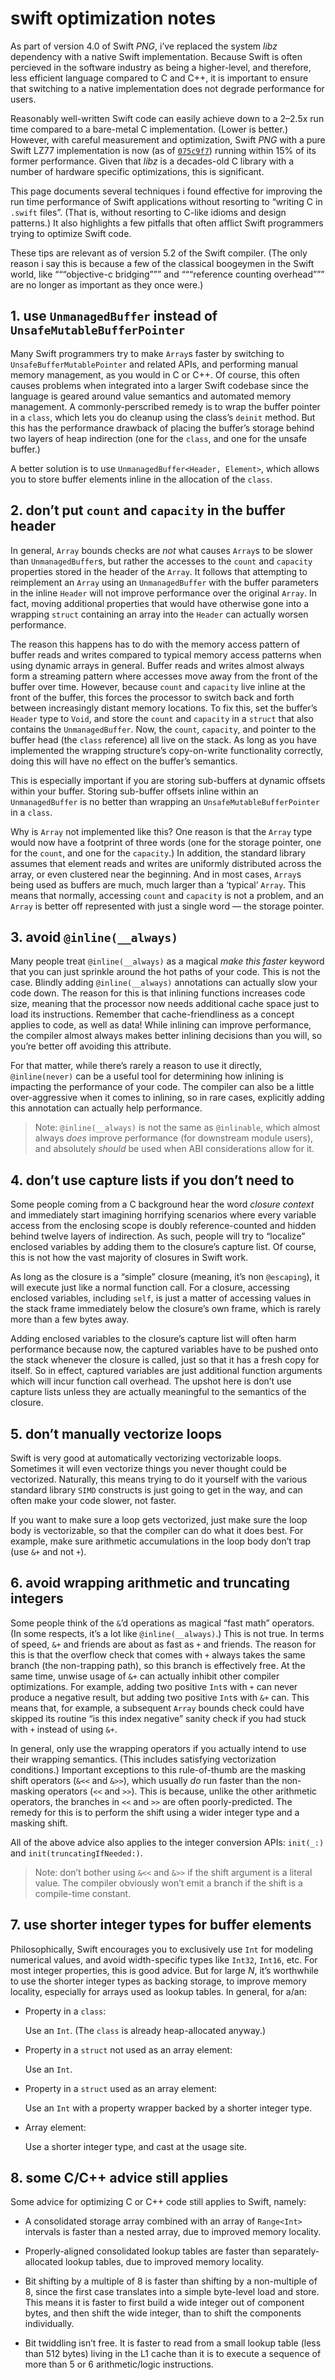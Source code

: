# swift optimization notes

As part of version 4.0 of Swift *PNG*, i’ve replaced the system *libz* dependency with a native Swift implementation. Because Swift is often percieved in the software industry as being a higher-level, and therefore, less efficient language compared to C and C++, it is important to ensure that switching to a native implementation does not degrade performance for users. 

Reasonably well-written Swift code can easily achieve down to a 2–2.5x run time compared to a bare-metal C implementation. (Lower is better.) However, with careful measurement and optimization, Swift *PNG* with a pure Swift LZ77 implementation is now (as of [`075c9f7`](https://github.com/kelvin13/png/commit/075c9f7df0c7bef224f8ca9a020dc009ac3ddd2c)) running within 15% of its former performance. Given that *libz* is a decades-old C library with a number of hardware specific optimizations, this is significant.

This page documents several techniques i found effective for improving the run time performance of Swift applications without resorting to “writing C in `.swift` files”. (That is, without resorting to C-like idioms and design patterns.) It also highlights a few pitfalls that often afflict Swift programmers trying to optimize Swift code.

These tips are relevant as of version 5.2 of the Swift compiler. (The only reason i say this is because a few of the classical boogeymen in the Swift world, like “““objective-c bridging””” and “““reference counting overhead””” are no longer as important as they once were.)

## 1. use `UnmanagedBuffer` instead of `UnsafeMutableBufferPointer`

Many Swift programmers try to make `Array`s faster by switching to `UnsafeBufferMutablePointer` and related APIs, and performing manual memory management, as you would in C or C++. Of course, this often causes problems when integrated into a larger Swift codebase since the language is geared around value semantics and automated memory management. A commonly-perscribed remedy is to wrap the buffer pointer in a `class`, which lets you do cleanup using the class’s `deinit` method. But this has the performance drawback of placing the buffer’s storage behind two layers of heap indirection (one for the `class`, and one for the unsafe buffer.)

A better solution is to use `UnmanagedBuffer<Header, Element>`, which allows you to store buffer elements inline in the allocation of the `class`.

## 2. don’t put `count` and `capacity` in the buffer header

In general, `Array` bounds checks are *not* what causes `Array`s to be slower than `UnmanagedBuffer`s, but rather the accesses to the `count` and `capacity` properties stored in the header of the `Array`. It follows that attempting to reimplement an `Array` using an `UnmanagedBuffer` with the buffer parameters in the inline `Header` will not improve performance over the original `Array`. In fact, moving additional properties that would have otherwise gone into a wrapping `struct` containing an array into the `Header` can actually worsen performance. 

The reason this happens has to do with the memory access pattern of buffer reads and writes compared to typical memory access patterns when using dynamic arrays in general. Buffer reads and writes almost always form a streaming pattern where accesses move away from the front of the buffer over time. However, because `count` and `capacity` live inline at the front of the buffer, this forces the processor to switch back and forth between increasingly distant memory locations. To fix this, set the buffer’s `Header` type to `Void`, and store the `count` and `capacity` in a `struct` that also contains the `UnmanagedBuffer`. Now, the `count`, `capacity`, and pointer to the buffer head (the `class` reference) all live on the stack. As long as you have implemented the wrapping structure’s copy-on-write functionality correctly, doing this will have no effect on the buffer’s semantics.

This is especially important if you are storing sub-buffers at dynamic offsets within your buffer. Storing sub-buffer offsets inline within an `UnmanagedBuffer` is no better than wrapping an `UnsafeMutableBufferPointer` in a `class`.

Why is `Array` not implemented like this? One reason is that the `Array` type would now have a footprint of three words (one for the storage pointer, one for the `count`, and one for the `capacity`.) In addition, the standard library assumes that element reads and writes are uniformly distributed across the array, or even clustered near the beginning. And in most cases, `Array`s being used as buffers are much, much larger than a ‘typical’ `Array`. This means that normally, accessing `count` and `capacity` is not a problem, and an `Array` is better off represented with just a single word — the storage pointer.

## 3. avoid `@inline(__always)`

Many people treat `@inline(__always)` as a magical *make this faster* keyword that you can just sprinkle around the hot paths of your code. This is not the case. Blindly adding `@inline(__always)` annotations can actually slow your code down. The reason for this is that inlining functions increases code size, meaning that the processor now needs additional cache space just to load its instructions. Remember that cache-friendliness as a concept applies to code, as well as data! While inlining can improve performance, the compiler almost always makes better inlining decisions than you will, so you’re better off avoiding this attribute. 

For that matter, while there’s rarely a reason to use it directly, `@inline(never)` can be a useful tool for determining how inlining is impacting the performance of your code. The compiler can also be a little over-aggressive when it comes to inlining, so in rare cases, explicitly adding this annotation can actually help performance.

> Note: `@inline(__always)` is not the same as `@inlinable`, which almost always *does* improve performance (for downstream module users), and absolutely *should* be used when ABI considerations allow for it.

## 4. don’t use capture lists if you don’t need to

Some people coming from a C background hear the word *closure context* and immediately start imagining horrifying scenarios where every variable access from the enclosing scope is doubly reference-counted and hidden behind twelve layers of indirection. As such, people will try to “localize” enclosed variables by adding them to the closure’s capture list. Of course, this is not how the vast majority of closures in Swift work.

As long as the closure is a “simple” closure (meaning, it’s non `@escaping`), it will execute just like a normal function call. For a closure, accessing enclosed variables, including `self`, is just a matter of accessing values in the stack frame immediately below the closure’s own frame, which is rarely more than a few bytes away.

Adding enclosed variables to the closure’s capture list will often harm performance because now, the captured variables have to be pushed onto the stack whenever the closure is called, just so that it has a fresh copy for itself. So in effect, captured variables are just additional function arguments which will incur function call overhead. The upshot here is don’t use capture lists unless they are actually meaningful to the semantics of the closure.

## 5. don’t manually vectorize loops

Swift is very good at automatically vectorizing vectorizable loops. Sometimes it will even vectorize things you never thought could be vectorized. Naturally, this means trying to do it yourself with the various standard library `SIMD` constructs is just going to get in the way, and can often make your code slower, not faster.

If you want to make sure a loop gets vectorized, just make sure the loop body is vectorizable, so that the compiler can do what it does best. For example, make sure arithmetic accumulations in the loop body don’t trap (use `&+` and not `+`).

## 6. avoid wrapping arithmetic and truncating integers

Some people think of the `&`’d operations as magical “fast math” operators. (In some respects, it’s a lot like `@inline(__always)`.) This is not true. In terms of speed, `&+` and friends are about as fast as `+` and friends. The reason for this is that the overflow check that comes with `+` always takes the same branch (the non-trapping path), so this branch is effectively free. At the same time, unwise usage of `&+` can actually inhibit other compiler optimizations. For example, adding two positive `Int`s with `+` can never produce a negative result, but adding two positive `Int`s with `&+` can. This means that, for example, a subsequent `Array` bounds check could have skipped its routine “is this index negative” sanity check if you had stuck with `+` instead of using `&+`.

In general, only use the wrapping operators if you actually intend to use their wrapping semantics. (This includes satisfying vectorization conditions.) Important exceptions to this rule-of-thumb are the masking shift operators (`&<<` and `&>>`), which usually *do* run faster than the non-masking operators (`<<` and `>>`). This is because, unlike the other arithmetic operators, the branches in `<<` and `>>` are often poorly-predicted. The remedy for this is to perform the shift using a wider integer type and a masking shift.

All of the above advice also applies to the integer conversion APIs: `init(_:)` and `init(truncatingIfNeeded:)`.

> Note: don’t bother using `&<<` and `&>>` if the shift argument is a literal value. The compiler obviously won’t emit a branch if the shift is a compile-time constant.

## 7. use shorter integer types for buffer elements 

Philosophically, Swift encourages you to exclusively use `Int` for modeling numerical values, and avoid width-specific types like `Int32`, `Int16`, etc. For most integer properties, this is good advice. But for large *N*, it’s worthwhile to use the shorter integer types as backing storage, to improve memory locality, especially for arrays used as lookup tables. In general, for a/an:

* Property in a `class`:

  Use an `Int`. (The `class` is already heap-allocated anyway.)
  
* Property in a `struct` not used as an array element:

  Use an `Int`. 
  
* Property in a `struct` used as an array element:

  Use an `Int` with a property wrapper backed by a shorter integer type.

* Array element:

  Use a shorter integer type, and cast at the usage site.

## 8. some C/C++ advice still applies 

Some advice for optimizing C or C++ code still applies to Swift, namely:

* A consolidated storage array combined with an array of `Range<Int>` intervals is faster than a nested array, due to improved memory locality.

* Properly-aligned consolidated lookup tables are faster than separately-allocated lookup tables, due to improved memory locality.

* Bit shifting by a multiple of 8 is faster than shifting by a non-multiple of 8, since the first case translates into a simple byte-level load and store. This means it is faster to first build a wide integer out of component bytes, and then shift the wide integer, than to shift the components individually.

* Bit twiddling isn’t free. It is faster to read from a small lookup table (less than 512 bytes) living in the L1 cache than it is to execute a sequence of more than 5 or 6 arithmetic/logic instructions.
